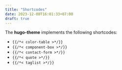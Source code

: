 ```yaml
---
title: "Shortcodes"
date: 2023-12-08T16:01:33+07:00
draft: true
---
```


The **hugo-theme** implements the following shortcodes:

- `{{/*< color-table >*/}}`
- `{{/*< component-box >*/}}`
- `{{/*< contact-form >*/}}`
- `{{/*< quote >*/}}`
- `{{/*< taglist >*/}}`
